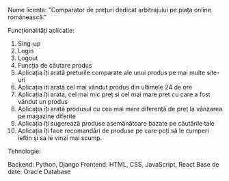 Nume licenta: "Comparator de prețuri dedicat arbitrajului pe piața online românească."

Funcționalități aplicatie:

1. Sing-up
2. Login
3. Logout
4. Funcția de căutare produs
5. Aplicația îți arată preturile comparate ale unui produs pe mai multe site-uri
6. Aplicația iti arată cel mai vândut produs din ultimele 24 de ore
7. Aplicația îți arata, cel mai mic preț si cel mai mare pret cu care a fost vândut un produs
8. Aplicația îți arată produsul cu cea mai mare diferență de preț la vânzarea pe magazine diferite
9. Aplicația îți sugerează produse asemănătoare bazate pe căutările tale
10. Aplicația îți face recomandări de produse pe care poți să le cumperi ieftin și sa le vinzi mai scump.


Tehnologie:

Backend: Python, Django
Frontend: HTML, CSS, JavaScript, React
Base de date: Oracle Database
